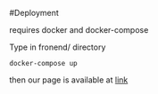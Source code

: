 #Deployment

requires docker and docker-compose

Type in fronend/ directory

```
docker-compose up
```

then our page is available at [link](http://localhost:8080)
